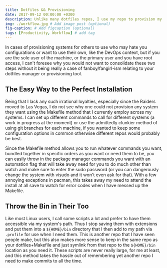 ```yaml
---
title: Dotfiles && Provisioning 
date: 2017-09-12 00:00:00 +0300
description: Unlike many dotfiles repos, I use my repo to provision my system as well. Here's my logic on that.
img: ./workflow.jpg # Add image post (optional)
fig-caption: # Add figcaption (optional)
tags: [Productivity, Workflow] # add tag
---
```


In cases of provisioning systems for others to use who may hate you configurations or want to use their own, like the 
DevOps context, but if you are the sole user of the machine, or the primary user and you have root access, I can't foresee
why you would not want to consolidate these two steps without it being really a case of fanboy/fangirl-ism relating to 
your dotfiles manager or provisioning tool. 

## The Easy Way to the Perfect Installation

Being that I lack any such irrational loyalties, especially since the Raiders moved to Las Vegas, I do not see why one 
could not provision any system they want using the Makefile method that I currently employ across my systems. I can set 
up different commands to call for different systems (a work in progress at the moment) or use the admittedly clunkier method
of using git branches for each machine, if you wanted to keep some configuration options in common otherwise different repos would 
probably be best. 

Since the Makefile method allows you to run whatever commands you want, bundled together in specific orders as you want
or need them to be, you can easily throw in the package manager commands you want with an automation flag that will take
away need for you to do much other than watch and make sure to enter the sudo password (or you can dangerously change the
system with visudo and it won't even ask for that). With a few annoying exceptions in pacman, this takes away my need to 
attend the install at all save to watch for error codes when I have messed up the Makefile. 

## Throw the Bin in Their Too
Like most Linux users, I call some scripts a lot and prefer to have them accessible via my system's path. Thus I stop
saving them with extensions and put them into a `${HOME}/bin` directory that I then add to my path via `.profile` for 
use when I need them. This is another repo that I have seen people make, but this also makes more sense to keep in the same
repo as your dotfiles+Makefile and just symlink from that repo to the `${HOME}/bin` location as you need it. These scripts
are never really large, for me at least, and this method takes the hassle out of remembering yet another repo I need 
to make commits to all the time.  